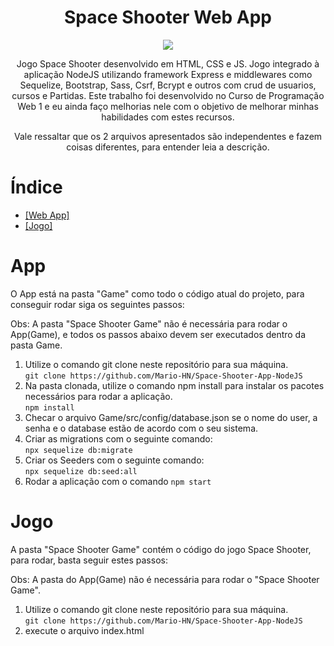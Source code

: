 <h1 align="center"> Space Shooter Web App </h1>

<p align="center">
<img src="http://img.shields.io/static/v1?label=STATUS&message=EM%20DESENVOLVIMENTO&color=GREEN&style=for-the-badge"/>
</p>

<p align="center"> Jogo Space Shooter desenvolvido em HTML, CSS e JS. Jogo integrado à aplicação NodeJS utilizando framework Express e middlewares como Sequelize, Bootstrap, Sass, Csrf, Bcrypt e outros com crud de usuarios, cursos e Partidas. Este trabalho foi desenvolvido no Curso de Programação Web 1 e eu ainda faço melhorias nele com o objetivo de melhorar minhas habilidades com estes recursos.
</p>
<p align="center"> Vale ressaltar que os 2 arquivos apresentados são independentes e fazem coisas diferentes, para entender leia a descrição.
</p>

# Índice 

* <a href="#App"> [Web App] </a>
* <a href="#Jogo"> [Jogo] </a>

# App 

<p>O App está na pasta "Game" como todo o código atual do projeto, para conseguir rodar siga os seguintes passos:<p>

<p>Obs: A pasta "Space Shooter Game" não é necessária para rodar o App(Game), e todos os passos abaixo devem ser executados dentro da pasta Game.<p>

1. Utilize o comando git clone neste repositório para sua máquina. <br> ```git clone https://github.com/Mario-HN/Space-Shooter-App-NodeJS```<br>
2. Na pasta clonada, utilize o comando npm install para instalar os pacotes necessários para rodar a aplicação. <br> ```npm install```<br>
3. Checar o arquivo Game/src/config/database.json se o nome do user, a senha e o database estão de acordo com o seu sistema. <br>
4. Criar as migrations com o seguinte comando: <br> ```npx sequelize db:migrate``` <br>
5. Criar os Seeders com o seguinte comando: <br> ```npx sequelize db:seed:all``` <br>
6. Rodar a aplicação com o comando ```npm start```<br>

# Jogo

<p>A pasta "Space Shooter Game" contém o código do jogo Space Shooter, para rodar, basta seguir estes passos:<p>
  
<p>Obs: A pasta do App(Game) não é necessária para rodar o "Space Shooter Game".<p>

1. Utilize o comando git clone neste repositório para sua máquina. <br> ```git clone https://github.com/Mario-HN/Space-Shooter-App-NodeJS```<br>
2. execute o arquivo index.html
